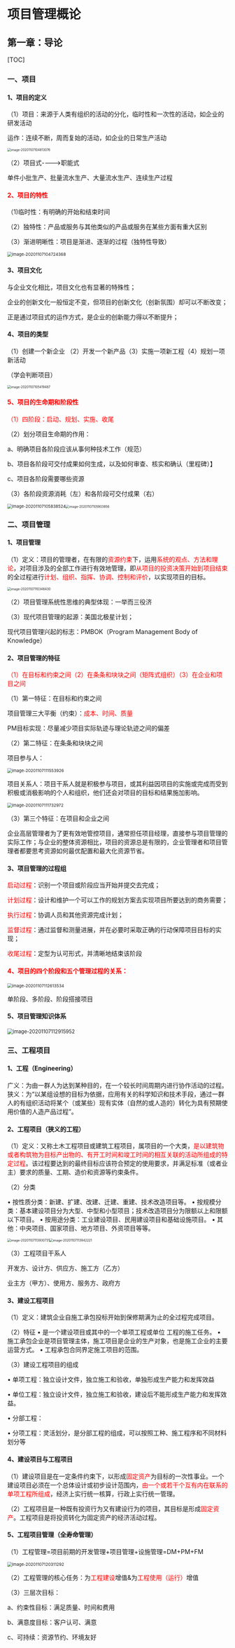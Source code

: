 # 项目管理概论



## 第一章：导论

[TOC]



### 一、项目

#### 1、项目的定义

（1）项目：来源于人类有组织的活动的分化，临时性和一次性的活动，如企业的研发活动

运作：连续不断，周而复始的活动，如企业的日常生产活动

<img src="C:\Users\ASUS\AppData\Roaming\Typora\typora-user-images\image-20201107104813076.png" alt="image-20201107104813076" style="zoom:50%;" />

（2）项目式---->职能式

单件小批生产、批量流水生产、大量流水生产、连续生产过程



#### <font color='red'>2、项目的特性</font>

（1)临时性：有明确的开始和结束时间

（2）独特性：产品或服务与其他类似的产品或服务在某些方面有重大区别

（3）渐进明晰性：项目是渐进、逐渐的过程（独特性导致）

<img src="C:\Users\ASUS\AppData\Roaming\Typora\typora-user-images\image-20201107104724368.png" alt="image-20201107104724368" style="zoom: 67%;" />



#### 3、项目文化

与企业文化相比，项目文化也有显著的特殊性；

企业的创新文化一般恒定不变，但项目的创新文化（创新氛围）却可以不断改变；

正是通过项目式的运作方式，是企业的创新能力得以不断提升；



#### 4、项目的类型

（1）创建一个新企业 （2）开发一个新产品（3）实施一项新工程（4）规划一项新活动

（学会判断项目）

<img src="C:\Users\ASUS\AppData\Roaming\Typora\typora-user-images\image-20201107105419487.png" alt="image-20201107105419487" style="zoom:50%;" />

#### <font color='red'>5、项目的生命期和阶段性</font>

<font color='red'>（1）四阶段：启动、规划、实施、收尾</font>

（2）划分项目生命期的作用：

a、明确项目各阶段应该从事何种技术工作（规范）

b、项目各阶段可交付成果如何生成，以及如何审查、核实和确认（里程碑）】

c、项目各阶段需要哪些资源

（3）各阶段资源消耗（左）和各阶段可交付成果（右）

<img src="C:\Users\ASUS\AppData\Roaming\Typora\typora-user-images\image-20201107105838524.png" alt="image-20201107105838524" style="zoom: 67%;" /><img src="C:\Users\ASUS\AppData\Roaming\Typora\typora-user-images\image-20201107105903856.png" alt="image-20201107105903856" style="zoom: 50%;" />



### 二、项目管理

#### 1、项目管理

（1）定义：项目的管理者，在有限的<font color='red'>资源约束</font>下，运用<font color='red'>系统的观点、方法和理论</font>，对项目涉及的全部工作进行有效地管理，即<font color='red'>从项目的投资决策开始到项目结束</font>的全过程进行<font color='red'>计划、组织、指挥、协调、控制和评价</font>，以实现项目的目标。

<img src="C:\Users\ASUS\AppData\Roaming\Typora\typora-user-images\image-20201107110346430.png" alt="image-20201107110346430" style="zoom:50%;" />

（2）项目管理系统性思维的典型体现：一举而三役济

（3）现代项目管理的起源：美国北极星计划；

现代项目管理兴起的标志：PMBOK（Program Management Body of Knowledge）



#### 2、项目管理的特征

<font color='red'>（1）在目标和约束之间（2）在条条和块块之间（矩阵式组织）（3）在企业和项目之间</font>



（1）第一特征：在目标和约束之间

项目管理三大平衡（约束）：<font color='red'>成本、时间、质量</font>

PM目标实现：尽量减少项目实际轨迹与理论轨迹之间的偏差



（2）第二特征：在条条和块块之间

项目参与人：

<img src="C:\Users\ASUS\AppData\Roaming\Typora\typora-user-images\image-20201107111553926.png" alt="image-20201107111553926" style="zoom: 67%;" />



项目关系人：项目干系人就是积极参与项目，或其利益因项目的实施或完成而受到积极或消极影响的个人和组织，他们还会对项目的目标和结果施加影响。

<img src="C:\Users\ASUS\AppData\Roaming\Typora\typora-user-images\image-20201107111732972.png" alt="image-20201107111732972" style="zoom: 67%;" />

（3）第三个特征：在项目和企业之间

企业高层管理者为了更有效地管控项目，通常担任项目经理，直接参与项目管理的实际工作；与企业的整体资源相比，项目的资源总是有限的，企业管理者和项目管理者都要思考资源如何最优配置和最大化资源节省。



#### 3、项目管理的过程组

<font color='red'>启动过程</font>：识别一个项目或阶段应当开始并提交去完成；

<font color='red'>计划过程</font>：设计和维护一个可以工作的规划方案去实现项目所要达到的商务需要；

<font color='red'>执行过程</font>：协调人员和其他资源完成计划；

<font color='red'>监督过程</font>：通过监督和测量进展，并在必要时采取正确的行动保障项目目标的实现；

<font color='red'>收尾过程</font>：定型为认可形式，并清晰地结束该阶段



#### <font color='red'>4、项目的四个阶段和五个管理过程的关系：</font>

<img src="C:\Users\ASUS\AppData\Roaming\Typora\typora-user-images\image-20201107112613534.png" alt="image-20201107112613534" style="zoom: 67%;" />

单阶段、多阶段、阶段搭接项目



#### 5、项目管理知识体系

<img src="C:\Users\ASUS\AppData\Roaming\Typora\typora-user-images\image-20201107112915952.png" alt="image-20201107112915952" style="zoom: 80%;" />



### 三、工程项目

#### 1、工程（Engineering）

广义：为由一群人为达到某种目的，在一个较长时间周期内进行协作活动的过程。
狭义：为“以某组设想的目标为依据，应用有关的科学知识和技术手段，通过一群人的有组织活动将某个（或某些）现有实体（自然的或人造的）转化为具有预期使用价值的人造产品过程”。



#### 2、工程项目（狭义的工程）

（1）定义：又称土木工程项目或建筑工程项目，属项目的一个大类，<font color='red'>是以建筑物或者构筑物为目标产出物的、有开工时间和竣工时间的相互关联的活动所组成的特定过程</font>。该过程要达到的最终目标应该符合预定的使用要求，并满足标准（或者业主）要求的质量、工期、造价和资源等约束条件。

（2）分类

• 按性质分类：新建、扩建、改建、迁建、重建、技术改造项目等。
• 按规模分类：基本建设项目分为大型、中型和小型项目；技术改造项目分为限额以上和限额以下项目。
• 按用途分类：工业建设项目、民用建设项目和基础设施项目。
• 其他：中央项目、国家项目、地方项目、外资项目等等。

<img src="C:\Users\ASUS\AppData\Roaming\Typora\typora-user-images\image-20201107113930731.png" alt="image-20201107113930731" style="zoom:50%;" /><img src="C:\Users\ASUS\AppData\Roaming\Typora\typora-user-images\image-20201107113942221.png" alt="image-20201107113942221" style="zoom:50%;" />

（3）工程项目干系人

开发方、设计方、供应方、施工方（乙方）

业主方（甲方）、使用方、服务方、政府方



#### 3、建设工程项目

（1）定义：建筑企业自施工承包投标开始到保修期满为止的全过程完成项目。

（2）特征
• 是一个建设项目或其中的一个单项工程或单位
工程的施工任务。
• 施工承包企业是项目管理主体，施工项目是企业的生产对象，也是施工企业的主要运营方式。
• 工程承包合同界定施工项目的范围。



（3）建设工程项目的组成

• 单项工程：独立设计文件，独立施工和验收，单独形成生产能力和发挥效益

• 单位工程：独立设计文件，独立施工和验收，建设后不能形成生产能力和发挥效益。

• 分部工程：

• 分项工程：灵活划分，是分部工程的组成，可以按照工种、施工程序和不同材料划分等



#### 4、建设项目与工程项目

（1）建设项目是在一定条件约束下，以形成<font color='red'>固定资产</font>为目标的一次性事业。一个建设项目必须在一个总体设计或初步设计范围内，<font color='red'>由一个或若干个互有内在联系的单项工程所组成</font>，经济上实行统一核算，行政上实行统一管理。

（2）工程项目是一种既有投资行为又有建设行为的项目，其目标是形成<font color='red'>固定资产</font>。工程项目是将投资转化为固定资产的经济活动过程。



#### 5、工程项目管理（全寿命管理）

（1）工程管理=项目前期的开发管理+项目管理+设施管理=DM+PM+FM

<img src="C:\Users\ASUS\AppData\Roaming\Typora\typora-user-images\image-20201107120311292.png" alt="image-20201107120311292" style="zoom:67%;" />

（2）工程管理的核心任务：为<font color='red'>工程建设</font>增值&为<font color='red'>工程使用（运行）</font>增值

（3）三层次目标：

a、约束性目标：满足质量、时间和费用

b、满意度目标：客户认可、满意

c、可持续：资源节约、环境友好